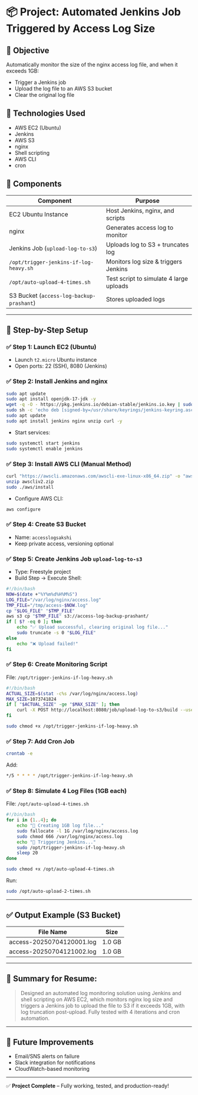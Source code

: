 
# 📦 Project: Automated Jenkins Job Triggered by Access Log Size

## 📌 Objective
Automatically monitor the size of the nginx access log file, and when it exceeds 1GB:
- Trigger a Jenkins job
- Upload the log file to an AWS S3 bucket
- Clear the original log file

## 🧱 Technologies Used
- AWS EC2 (Ubuntu)
- Jenkins
- AWS S3
- nginx
- Shell scripting
- AWS CLI
- cron

## 🧩 Components
| Component                             | Purpose                                  |
|---------------------------------------|------------------------------------------|
| EC2 Ubuntu Instance                   | Host Jenkins, nginx, and scripts         |
| nginx                                 | Generates access log to monitor          |
| Jenkins Job (`upload-log-to-s3`)      | Uploads log to S3 + truncates log        |
| `/opt/trigger-jenkins-if-log-heavy.sh`| Monitors log size & triggers Jenkins     |
| `/opt/auto-upload-4-times.sh`         | Test script to simulate 4 large uploads  |
| S3 Bucket (`access-log-backup-prashant`)| Stores uploaded logs                   |

---

## 🔧 Step-by-Step Setup

### ✅ Step 1: Launch EC2 (Ubuntu)
- Launch `t2.micro` Ubuntu instance
- Open ports: 22 (SSH), 8080 (Jenkins)

### ✅ Step 2: Install Jenkins and nginx
```bash
sudo apt update
sudo apt install openjdk-17-jdk -y
wget -q -O - https://pkg.jenkins.io/debian-stable/jenkins.io.key | sudo tee /usr/share/keyrings/jenkins-keyring.asc
sudo sh -c 'echo deb [signed-by=/usr/share/keyrings/jenkins-keyring.asc] https://pkg.jenkins.io/debian-stable binary/ > /etc/apt/sources.list.d/jenkins.list'
sudo apt update
sudo apt install jenkins nginx unzip curl -y
```
- Start services:
```bash
sudo systemctl start jenkins
sudo systemctl enable jenkins
```

### ✅ Step 3: Install AWS CLI (Manual Method)
```bash
curl "https://awscli.amazonaws.com/awscli-exe-linux-x86_64.zip" -o "awscliv2.zip"
unzip awscliv2.zip
sudo ./aws/install
```
- Configure AWS CLI:
```bash
aws configure
```

### ✅ Step 4: Create S3 Bucket
- Name: `accesslogsakshi`
- Keep private access, versioning optional

### ✅ Step 5: Create Jenkins Job `upload-log-to-s3`
- Type: Freestyle project
- Build Step → Execute Shell:
```bash
#!/bin/bash
NOW=$(date +"%Y%m%d%H%M%S")
LOG_FILE="/var/log/nginx/access.log"
TMP_FILE="/tmp/access-$NOW.log"
cp "$LOG_FILE" "$TMP_FILE"
aws s3 cp "$TMP_FILE" s3://access-log-backup-prashant/
if [ $? -eq 0 ]; then
    echo "✅ Upload successful, clearing original log file..."
    sudo truncate -s 0 "$LOG_FILE"
else
    echo "❌ Upload failed!"
fi
```

### ✅ Step 6: Create Monitoring Script
File: `/opt/trigger-jenkins-if-log-heavy.sh`
```bash
#!/bin/bash
ACTUAL_SIZE=$(stat -c%s /var/log/nginx/access.log)
MAX_SIZE=1073741824
if [ "$ACTUAL_SIZE" -ge "$MAX_SIZE" ]; then
    curl -X POST http://localhost:8080/job/upload-log-to-s3/build --user "admin:<your-password>"
fi
```
```bash
sudo chmod +x /opt/trigger-jenkins-if-log-heavy.sh
```

### ✅ Step 7: Add Cron Job
```bash
crontab -e
```
Add:
```bash
*/5 * * * * /opt/trigger-jenkins-if-log-heavy.sh
```

### ✅ Step 8: Simulate 4 Log Files (1GB each)
File: `/opt/auto-upload-4-times.sh`
```bash
#!/bin/bash
for i in {1..4}; do
    echo "🔁 Creating 1GB log file..."
    sudo fallocate -l 1G /var/log/nginx/access.log
    sudo chmod 666 /var/log/nginx/access.log
    echo "🚀 Triggering Jenkins..."
    sudo /opt/trigger-jenkins-if-log-heavy.sh
    sleep 20
done
```
```bash
sudo chmod +x /opt/auto-upload-4-times.sh
```
Run:
```bash
sudo /opt/auto-upload-2-times.sh
```

---

## ✅ Output Example (S3 Bucket)
| File Name                      | Size   |
|-------------------------------|--------|
| access-20250704120001.log     | 1.0 GB |
| access-20250704121002.log     | 1.0 GB |

---

## 🧾 Summary for Resume:
> Designed an automated log monitoring solution using Jenkins and shell scripting on AWS EC2, which monitors nginx log size and triggers a Jenkins job to upload the file to S3 if it exceeds 1GB, with log truncation post-upload. Fully tested with 4 iterations and cron automation.

---

## 🧠 Future Improvements
- Email/SNS alerts on failure
- Slack integration for notifications
- CloudWatch-based monitoring

---

✅ **Project Complete** – Fully working, tested, and production-ready!
